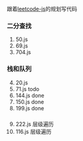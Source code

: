 跟着[leetcode-js](https://github.com/sl1673495/leetcode-javascript)的规划写代码

### 二分查找

1. 50.js
2. 69.js
3. 704.js

### 栈和队列

4. 20.js
5. 71.js todo
6. 144.js done
7. 150.js done
8. 199.js done

###

9. 222.js 层级遍历
10. 116.js 层级遍历
